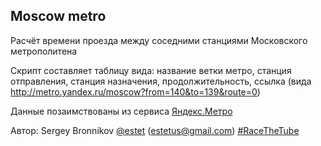 ## Moscow metro

Расчёт времени проезда между соседними станциями Московского метрополитена

Скрипт составляет таблицу вида:
название ветки метро, станция отправления, станция назначения, продолжительность, ссылка (вида http://metro.yandex.ru/moscow?from=140&to=139&route=0)

Данные позаимствованы из сервиса [Яндекс.Метро](http://metro.yandex.ru/moscow)

Автор: Sergey Bronnikov [@estet](https://twitter.com/estet) (estetus@gmail.com)
[#RaceTheTube](https://twitter.com/search?q=RaceTheTube)
